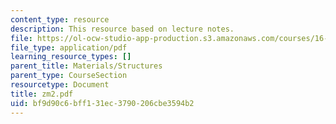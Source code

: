 ```yaml
---
content_type: resource
description: This resource based on lecture notes.
file: https://ol-ocw-studio-app-production.s3.amazonaws.com/courses/16-01-unified-engineering-i-ii-iii-iv-fall-2005-spring-2006/bf9d90c6bff131ec3790206cbe3594b2_zm2.pdf
file_type: application/pdf
learning_resource_types: []
parent_title: Materials/Structures
parent_type: CourseSection
resourcetype: Document
title: zm2.pdf
uid: bf9d90c6-bff1-31ec-3790-206cbe3594b2
---
```

